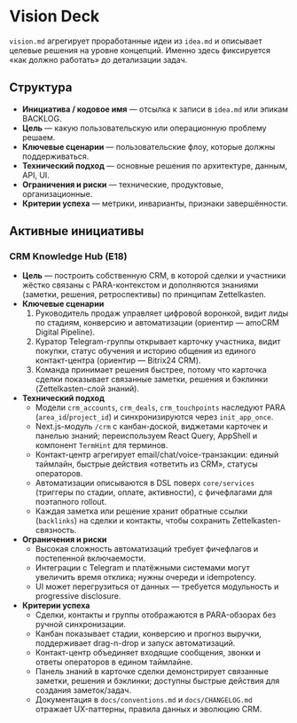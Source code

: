 # Vision Deck

`vision.md` агрегирует проработанные идеи из `idea.md` и описывает целевые решения на уровне концепций. Именно здесь фиксируется «как должно работать» до детализации задач.

## Структура
- **Инициатива / кодовое имя** — отсылка к записи в `idea.md` или эпикам BACKLOG.
- **Цель** — какую пользовательскую или операционную проблему решаем.
- **Ключевые сценарии** — пользовательские флоу, которые должны поддерживаться.
- **Технический подход** — основные решения по архитектуре, данным, API, UI.
- **Ограничения и риски** — технические, продуктовые, организационные.
- **Критерии успеха** — метрики, инварианты, признаки завершённости.

## Активные инициативы

### CRM Knowledge Hub (E18)
- **Цель** — построить собственную CRM, в которой сделки и участники жёстко связаны с PARA-контекстом и дополняются знаниями (заметки, решения, ретроспективы) по принципам Zettelkasten.
- **Ключевые сценарии**
  1. Руководитель продаж управляет цифровой воронкой, видит лиды по стадиям, конверсию и автоматизации (ориентир — amoCRM Digital Pipeline).
  2. Куратор Telegram-группы открывает карточку участника, видит покупки, статус обучения и историю общения из единого контакт-центра (ориентир — Bitrix24 CRM).
  3. Команда принимает решения быстрее, потому что карточка сделки показывает связанные заметки, решения и бэклинки (Zettelkasten-слой знаний).
- **Технический подход**
  - Модели `crm_accounts`, `crm_deals`, `crm_touchpoints` наследуют PARA (`area_id`/`project_id`) и синхронизируются через `init_app_once`.
  - Next.js-модуль `/crm` с канбан-доской, виджетами карточек и панелью знаний; переиспользуем React Query, AppShell и компонент `TermHint` для терминов.
  - Контакт-центр агрегирует email/chat/voice-транзакции: единый таймлайн, быстрые действия «ответить из CRM», статусы операторов.
  - Автоматизации описываются в DSL поверх `core/services` (триггеры по стадии, оплате, активности), с фичефлагами для поэтапного rollout.
  - Каждая заметка или решение хранит обратные ссылки (`backlinks`) на сделки и контакты, чтобы сохранить Zettelkasten-связность.
- **Ограничения и риски**
  - Высокая сложность автоматизаций требует фичефлагов и постепенной включаемости.
  - Интеграции с Telegram и платёжными системами могут увеличить время отклика; нужны очереди и idempotency.
  - UI может перегрузиться от данных — требуется модульность и progressive disclosure.
- **Критерии успеха**
  - Сделки, контакты и группы отображаются в PARA-обзорах без ручной синхронизации.
  - Канбан показывает стадии, конверсию и прогноз выручки, поддерживает drag-n-drop и запуск автоматизаций.
  - Контакт-центр объединяет входящие сообщения, звонки и ответы операторов в едином таймлайне.
  - Панель знаний в карточке сделки демонстрирует связанные заметки, решения и бэклинки; доступны быстрые действия для создания заметок/задач.
  - Документация в `docs/conventions.md` и `docs/CHANGELOG.md` отражает UX-паттерны, правила данных и эволюцию CRM.
